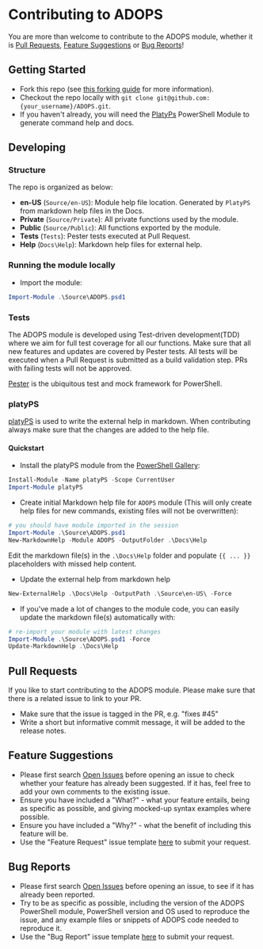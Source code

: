 # Contributing to ADOPS

You are more than welcome to contribute to the ADOPS module, whether it is [Pull Requests](#pull-requests), [Feature Suggestions](#feature-suggestions) or [Bug Reports](#bug-reports)!

## Getting Started

- Fork this repo (see [this forking guide](https://guides.github.com/activities/forking/) for more information).
- Checkout the repo locally with `git clone git@github.com:{your_username}/ADOPS.git`.
- If you haven't already, you will need the [PlatyPs](https://github.com/PowerShell/platyPS) PowerShell Module to generate command help and docs.

## Developing

### Structure

The repo is organized as below:

- **en-US** (`Source/en-US`): Module help file location. Generated by `PlatyPS` from markdown help files in the Docs.
- **Private** (`Source/Private`): All private functions used by the module.
- **Public** (`Source/Public`): All functions exported by the module.
- **Tests** (`Tests`): Pester tests executed at Pull Request.
- **Help** (`Docs\Help`): Markdown help files for external help.

### Running the module locally

- Import the module:

```powershell
Import-Module .\Source\ADOPS.psd1
```

### Tests

The ADOPS module is developed using Test-driven development(TDD) where we aim for full test coverage for all our functions. Make sure that all new features and updates are covered by Pester tests. All tests will be executed when a Pull Request is submitted as a build validation step. PRs with failing tests will not be approved.

[Pester](https://github.com/pester/Pester) is the ubiquitous test and mock framework for PowerShell.

### platyPS

[platyPS](https://github.com/PowerShell/platyPS) is used to write the external help in markdown. When contributing always make sure that the changes are added to the help file.

#### Quickstart

- Install the platyPS module from the [PowerShell Gallery](https://powershellgallery.com):

```powershell
Install-Module -Name platyPS -Scope CurrentUser
Import-Module platyPS
```

- Create initial Markdown help file for `ADOPS` module (This will only create help files for new commands, existing files will not be overwritten):

```powershell
# you should have module imported in the session
Import-Module .\Source\ADOPS.psd1
New-MarkdownHelp -Module ADOPS -OutputFolder .\Docs\Help
```

Edit the markdown file(s) in the `.\Docs\Help` folder and populate `{{ ... }}` placeholders with missed help content.

- Update the external help from markdown help

```powershell
New-ExternalHelp .\Docs\Help -OutputPath .\Source\en-US\ -Force
```

- If you've made a lot of changes to the module code, you can easily update the markdown file(s) automatically with:

```powershell
# re-import your module with latest changes
Import-Module .\Source\ADOPS.psd1 -Force
Update-MarkdownHelp .\Docs\Help
```

## Pull Requests

If you like to start contributing to the ADOPS module. Please make sure that there is a related issue to link to your PR.

- Make sure that the issue is tagged in the PR, e.g. "fixes #45"
- Write a short but informative commit message, it will be added to the release notes.

## Feature Suggestions

- Please first search [Open Issues](https://github.com/ADOPS/ADOPS/issues) before opening an issue to check whether your feature has already been suggested. If it has, feel free to add your own comments to the existing issue.
- Ensure you have included a "What?" - what your feature entails, being as specific as possible, and giving mocked-up syntax examples where possible.
- Ensure you have included a "Why?" - what the benefit of including this feature will be.
- Use the "Feature Request" issue template [here](https://github.com/ADOPS/ADOPS/issues/new/choose) to submit your request.

## Bug Reports

- Please first search [Open Issues](https://github.com/ADOPS/ADOPS/issues) before opening an issue, to see if it has already been reported.
- Try to be as specific as possible, including the version of the ADOPS PowerShell module, PowerShell version and OS used to reproduce the issue, and any example files or snippets of ADOPS code needed to reproduce it.
- Use the "Bug Report" issue template [here](https://github.com/ADOPS/ADOPS/issues/new/choose) to submit your request.
